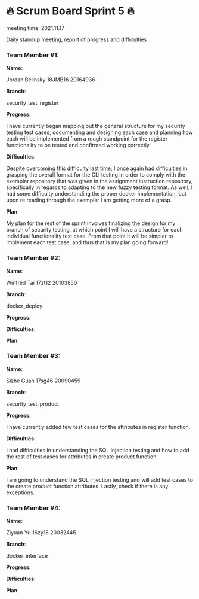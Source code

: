 # 🔥 Scrum Board Sprint 5 🔥
meeting time: 2021.11.17

Daily standup meeting, report of progress and difficulties




### Team Member #1:

**Name**:

Jordan Belinsky
18JMB16
20164936



**Branch**:

security_test_register

**Progress**:

I have currently began mapping out the general structure for my security testing test cases, documenting and designing each case and planning how each will be implemented from a rough standpoint for the register functionality to be tested and confirmed working correctly.


**Difficulties**:


Despite overcoming this difficulty last time, I once again had difficulties in grasping the overall format for the CLI testing in order to comply with the exemplar repository that was given in the assignment instruction repository, specifically in regards to adapting to the new fuzzy testing format. As well, I had some difficulty understanding the proper docker implementation, but upon re reading through the exemplar I am getting more of a grasp.

**Plan**:

My plan for the rest of the sprint involves finalizing the design for my branch of security testing, at which point I will have a structure for each individual functionality test case. From that point it will be simpler to implement each test case, and thus that is my plan going forward!






### Team Member #2:

**Name**:

Winfred Tai 
17zt12 
20103850


**Branch**:

docker_deploy


**Progress**:




**Difficulties**:




**Plan**:





### Team Member #3:

**Name**:

Sizhe Guan
17sg46
20090459


**Branch**:

security_test_product


**Progress**:

I have currently added few test cases for the attributes in register function.


**Difficulties**:

I had difficulties in understanding the SQL injection testing and how to add the rest of test cases for attributes in create product function.


**Plan**:

I am going to understand the SQL injection testing and will add test cases to the create product function attributes. Lastly, check if there is any exceptions.


### Team Member #4:

**Name**:

Ziyuan Yu
16zy18
20032445


**Branch**:

docker_interface


**Progress**:




**Difficulties**:




**Plan**:




